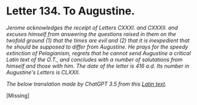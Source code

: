 <h1>Letter 134. To Augustine.</h1>

<p><i>Jerome acknowledges the receipt of Letters CXXXI. and CXXXII. and excuses himself from answering the questions raised in them on the twofold ground (1) that the times are evil and (2) that it is inexpedient that he should be supposed to differ from Augustine. He prays for the speedy extinction of Pelagianism, regrets that he cannot send Augustine a critical Latin text of the O.T., and concludes with a number of salutations from himself and those with him. The date of the letter is 416 a.d. Its number in Augustine's Letters is CLXXII.

The below translation made by ChatGPT 3.5 from this <a href='https://catholiclibrary.org/library/view?docId=Fathers-OR/PL.022.html;chunk.id=00000293'>Latin text</a>.</i></p>

[Missing]